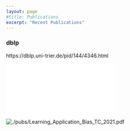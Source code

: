 ```yaml
---
layout: page
#title: Publications
excerpt: "Recent Publications"
---
```

<h3> dblp </h3>
https://dblp.uni-trier.de/pid/144/4346.html

![tc2021](./pubs/Learning_Application_Bias_TC_2021.pdf)
![./pubs/Learning_Application_Bias_TC_2021.pdf](tc2021)
